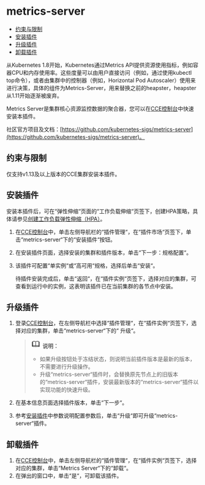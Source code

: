# metrics-server<a name="cce_01_0205"></a>

-   [约束与限制](#section885073715114)
-   [安装插件](#section1962241123816)
-   [升级插件](#section23441939916)
-   [卸载插件](#section1395073191112)

从Kubernetes 1.8开始，Kubernetes通过Metrics API提供资源使用指标，例如容器CPU和内存使用率。这些度量可以由用户直接访问（例如，通过使用kubectl top命令），或者由集群中的控制器（例如，Horizontal Pod Autoscaler）使用来进行决策，具体的组件为Metrics-Server，用来替换之前的heapster，heapster从1.11开始逐渐被废弃。

Metrics Server是集群核心资源监控数据的聚合器，您可以在[CCE控制台](https://console.huaweicloud.com/cce2.0/?utm_source=helpcenter)中快速安装本插件。

社区官方项目及文档：[https://github.com/kubernetes-sigs/metrics-server](https://github.com/kubernetes-sigs/metrics-server)。

## 约束与限制<a name="section885073715114"></a>

仅支持v1.13及以上版本的CCE集群安装本插件。

## 安装插件<a name="section1962241123816"></a>

安装本插件后，可在“弹性伸缩“页面的“工作负载伸缩“页签下，创建HPA策略，具体请参见[创建工作负载弹性伸缩（HPA）](创建工作负载弹性伸缩（HPA）.md)。

1.  在[CCE控制台](https://console.huaweicloud.com/cce2.0/?utm_source=helpcenter)中，单击左侧导航栏的“插件管理“，在“插件市场“页签下，单击“metrics-server“下的“安装插件“按钮。
2.  在安装插件页面，选择安装的集群和插件版本，单击“下一步：规格配置“。
3.  该插件可配置“单实例“或“高可用“规格，选择后单击“安装“。

    待插件安装完成后，单击“返回“，在“插件实例“页签下，选择对应的集群，可查看到运行中的实例，这表明该插件已在当前集群的各节点中安装。


## 升级插件<a name="section23441939916"></a>

1.  登录[CCE控制台](https://console.huaweicloud.com/cce2.0/?utm_source=helpcenter)，在左侧导航栏中选择“插件管理“，在“插件实例“页签下，选择对应的集群，单击“metrics-server“下的“ 升级“。

    >![](public_sys-resources/icon-note.gif) **说明：** 
    >-   如果升级按钮处于冻结状态，则说明当前插件版本是最新的版本，不需要进行升级操作。
    >-   升级“metrics-server“插件时，会替换原先节点上的旧版本的“metrics-server“插件，安装最新版本的“metrics-server“插件以实现功能的快速升级。

2.  在基本信息页面选择插件版本，单击“下一步“。
3.  参考[安装插件](#section1962241123816)中参数说明配置参数后，单击“升级“即可升级“metrics-server“插件。

## 卸载插件<a name="section1395073191112"></a>

1.  在[CCE控制台](https://console.huaweicloud.com/cce2.0/?utm_source=helpcenter)中，单击左侧导航栏的“插件管理“，在“插件实例“页签下，选择对应的集群，单击“Metrics Server“下的“卸载“。
2.  在弹出的窗口中，单击“是“，可卸载该插件。

